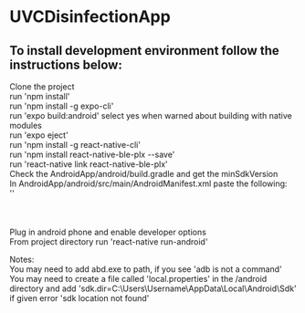 # UVCDisinfectionApp

## To install development environment follow the instructions below:
Clone the project  
run 'npm install'  
run 'npm install -g expo-cli'  
run 'expo build:android' select yes when warned about building with native modules  
run 'expo eject'   
run 'npm install -g react-native-cli'  
run 'npm install react-native-ble-plx --save'  
run 'react-native link react-native-ble-plx'  
Check the AndroidApp/android/build.gradle and get the minSdkVersion  
In AndroidApp/android/src/main/AndroidManifest.xml paste the following:  
'<uses-permission android:name="android.permission.BLUETOOTH"/>'  
<uses-permission android:name="android.permission.BLUETOOTH_ADMIN"/>  
<uses-permission-sdk-23 android:name="android.permission.ACCESS_COARSE_LOCATION"/>  
<uses-sdk android:minSdkVersion="USE MIN SDK VERSION FOUND ABOVE"/>  
Plug in android phone and enable developer options  
From project directory run 'react-native run-android'  
  
Notes:  
You may need to add abd.exe to path, if you see 'adb is not a command'  
You may need to create a file called 'local.properties' in the /android directory and add 'sdk.dir=C:\\Users\\Username\\AppData\\Local\\Android\\Sdk' if given error 'sdk location not found'  

